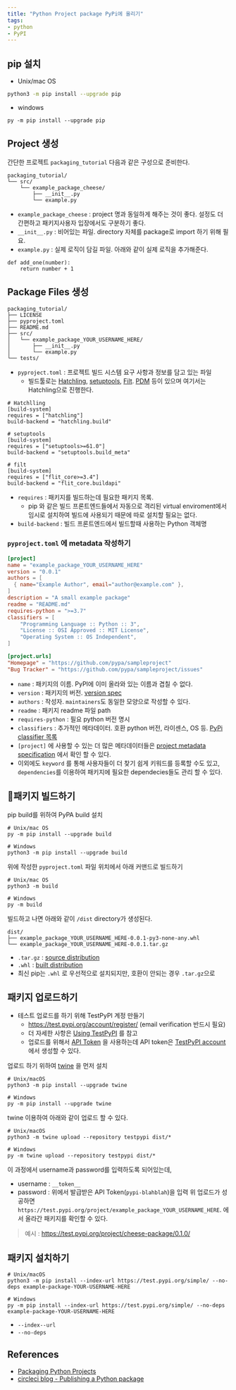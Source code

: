 ```yaml
---
title: "Python Project package PyPi에 올리기"
tags:
- python
- PyPI
---
```


## pip 설치
- Unix/mac OS
```sh
python3 -m pip install --upgrade pip
```
- windows
```
py -m pip install --upgrade pip
```

## Project 생성
간단한 프로젝트 `packaging_tutorial` 다음과 같은 구성으로 준비한다. 
```
packaging_tutorial/ 
└── src/
    └── example_package_cheese/
        ├── __init__.py
        └── example.py
```
- `example_package_cheese` : project 명과 동일하게 해주는 것이 좋다. 설정도 더 간편하고 패키지사용자 입장에서도 구분하기 좋다. 
- `__init__.py` : 비어있는 파일. directory 자체를 package로 import 하기 위해 필요.
- `example.py` : 실제 로직이 담길 파일. 아래와 같이 실제 로직을 추가해준다. 
```pyhon
def add_one(number):
    return number + 1
```

## Package Files 생성

```
packaging_tutorial/
├── LICENSE
├── pyproject.toml
├── README.md
├── src/
│   └── example_package_YOUR_USERNAME_HERE/
│       ├── __init__.py
│       └── example.py
└── tests/
```
- `pyproject.toml` : 프로젝트 빌드 시스템 요구 사항과 정보를 담고 있는 파일 
	- 빌드툴로는 [Hatchling](https://packaging.python.org/en/latest/key_projects/#hatch), [setuptools](https://packaging.python.org/en/latest/key_projects/#setuptools), [Filt](https://packaging.python.org/en/latest/key_projects/#flit). [PDM](https://packaging.python.org/en/latest/key_projects/#pdm) 등이 있으며 여기서는 Hatchling으로 진행한다. 
```
# Hatchlling
[build-system]
requires = ["hatchling"]
build-backend = "hatchling.build"

# setuptools
[build-system]
requires = ["setuptools>=61.0"]
build-backend = "setuptools.build_meta"

# filt
[build-system]
requires = ["flit_core>=3.4"]
build-backend = "flit_core.buildapi"
```
- `requires` : 패키지를 빌드하는데 필요한 패키지 목록. 
	- pip 와 같은 빌드 프론트엔드들에서 자동으로 격리된 virtual enviroment에서 임시로 설치하여 빌드에 사용되기 때문에 따로 설치할 필요는 없다. 
- `build-backend` : 빌드 프론트엔드에서 빌드할때 사용하는 Python 객체명

###  `pyproject.toml` 에 metadata 작성하기 
```toml
[project]
name = "example_package_YOUR_USERNAME_HERE"
version = "0.0.1"
authors = [
  { name="Example Author", email="author@example.com" },
]
description = "A small example package"
readme = "README.md"
requires-python = ">=3.7"
classifiers = [
    "Programming Language :: Python :: 3",
    "License :: OSI Approved :: MIT License",
    "Operating System :: OS Independent",
]

[project.urls]
"Homepage" = "https://github.com/pypa/sampleproject"
"Bug Tracker" = "https://github.com/pypa/sampleproject/issues"
```
- `name` : 패키지의 이름. PyPI에 이미 올라와 있는 이름과 겹칠 수 없다. 
- `version` : 패키지의 버전.  [version spec](https://packaging.python.org/en/latest/specifications/version-specifiers/#version-specifiers)
- `authors` : 작성자. `maintainers`도 동일한 모양으로 작성할 수 있다.
- `readme` :  패키지 readme 파일 path
- `requires-python` : 필요 python 버전 명시
- `classifiers` : 추가적인 메타데이터. 호환 python 버전, 라이센스, OS 등. [PyPi classifier 목록](https://pypi.org/classifiers/)
- `[project]` 에 사용할 수 있는 더 많은 메타데이터들은 [project metadata specification](https://packaging.python.org/en/latest/specifications/declaring-project-metadata/#declaring-project-metadata) 에서 확인 할 수 있다. 
- 이외에도 `keyword` 를 통해 사용자들이 더 찾기 쉽게 키워드를 등록할 수도 있고, `dependencies`를 이용하여 패키지에 필요한 dependecies들도 관리 할 수 있다. 

## 패키지 빌드하기 
pip build를 위하여 PyPA build 설치 
```
# Unix/mac OS
py -m pip install --upgrade build

# Windows
python3 -m pip install --upgrade build
```

위에 작성한 `pyproject.toml` 파일 위치에서 아래 커맨드로 빌드하기 
```
# Unix/mac OS
python3 -m build

# Windows
py -m build
```

빌드하고 나면 아래와 같이 `/dist` directory가 생성된다. 
```
dist/
├── example_package_YOUR_USERNAME_HERE-0.0.1-py3-none-any.whl
└── example_package_YOUR_USERNAME_HERE-0.0.1.tar.gz
```
- `.tar.gz` : [source distribution](https://packaging.python.org/en/latest/glossary/#term-Source-Distribution-or-sdist)
- `.whl` : [built distribution](https://packaging.python.org/en/latest/glossary/#term-Built-Distribution) 
- 최신 pip는 `.whl` 로 우선적으로 설치되지만, 호환이 안되는 경우 `.tar.gz`으로 

## 패키지 업로드하기 
- 테스트 업로드를 하기 위해 TestPyPI 계정 만들기 
	- https://test.pypi.org/account/register/ (email verification 반드시 필요)
	- 더 자세한 사항은 [Using TestPyPI](https://packaging.python.org/en/latest/guides/using-testpypi/) 를 참고
	- 업로드를 위해서 [API Token](https://test.pypi.org/help/#apitoken) 을 사용하는데 API token은  [TestPyPI account](https://test.pypi.org/manage/account/#api-tokens) 에서 생성할 수 있다. 

업로드 하기 위하여 [twine](https://packaging.python.org/en/latest/key_projects/#twine) 을 먼저 설치
```
# Unix/macOS
python3 -m pip install --upgrade twine

# Windows
py -m pip install --upgrade twine
```

twine 이용하여 아래와 같이 업로드 할 수 있다. 
```
# Unix/macOS
python3 -m twine upload --repository testpypi dist/*

# Windows
py -m twine upload --repository testpypi dist/*
```

이 과정에서 username과 password를 입력하도록 되어있는데, 
- username :  `__token__` 
- password : 위에서 발급받은 API Token(`pypi-blahblah`)을 입력 
위 업로드가 성공하면 `https://test.pypi.org/project/example_package_YOUR_USERNAME_HERE`. 에서 올라간 패키지를 확인할 수 있다. 
> 예시 : https://test.pypi.org/project/cheese-package/0.1.0/

## 패키지 설치하기 
```
# Unix/macOS
python3 -m pip install --index-url https://test.pypi.org/simple/ --no-deps example-package-YOUR-USERNAME-HERE

# Windows
py -m pip install --index-url https://test.pypi.org/simple/ --no-deps example-package-YOUR-USERNAME-HERE
```
- `--index--url`
- `--no-deps`


## References 
- [Packaging Python Projects](https://packaging.python.org/en/latest/tutorials/packaging-projects/)
- [circleci blog - Publishing a Python package](https://circleci.com/blog/publishing-a-python-package/?utm_source=google&utm_medium=sem&utm_campaign=sem-google-dg--japac-en-dsa-tROAS-auth-brand&utm_term=g_-_c__dsa_&utm_content=&gclid=Cj0KCQiA9YugBhCZARIsAACXxeJChlMZzUeuiklpIknQj03iGqmlmwy4dj2MJIZ0xvahOHsyn1TB0wUaApS3EALw_wcB)